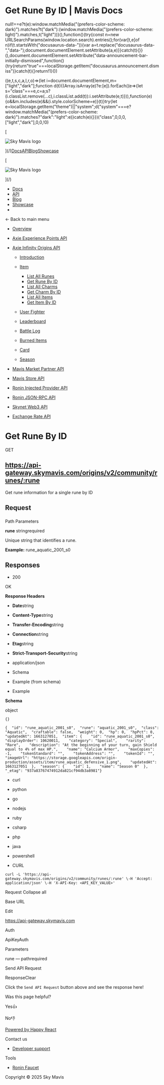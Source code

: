 # Get Rune By ID | Mavis Docs

null!==e?t(e):window.matchMedia("(prefers-color-scheme: dark)").matches?t("dark"):(window.matchMedia("(prefers-color-scheme: light)").matches,t("light"))}(),function(){try{const n=new URLSearchParams(window.location.search).entries();for(var\[t,e\]of n)if(t.startsWith("docusaurus-data-")){var a=t.replace("docusaurus-data-","data-");document.documentElement.setAttribute(a,e)}}catch(t){}}(),document.documentElement.setAttribute("data-announcement-bar-initially-dismissed",function(){try{return"true"===localStorage.getItem("docusaurus.announcement.dismiss")}catch(t){}return!1}())

((e,t,s,c,a,l,r,o)=>{let i=document.documentElement,m=\["light","dark"\];function d(t){(Array.isArray(e)?e:\[e\]).forEach((e=>{let s="class"===e,c=a;s?(i.classList.remove(...c),i.classList.add(t)):i.setAttribute(e,t)})),function(e){o&&m.includes(e)&&(i.style.colorScheme=e)}(t)}try{let e=localStorage.getItem("theme")||"system";d("system"===e?window.matchMedia("(prefers-color-scheme: dark)").matches?"dark":"light":e)}catch(e){}})("class",0,0,0,\["light","dark"\],0,0,!0)

[

![Sky Mavis logo](/img/logo-dark.png)

](/)[Docs](/)[API](/api)[Blog](/blog)[Showcase](/showcase)

[

![Sky Mavis logo](/img/logo-dark.png)

](/)

-   [Docs](/)
-   [API](/api)
-   [Blog](/blog)
-   [Showcase](/showcase)
-   

← Back to main menu

-   [Overview](/api)
    
-   [Axie Experience Points API](/api/axp/axp-endpoints)
    
-   [Axie Infinity Origins API](/api/origins/origins-endpoints)
    
    -   [Introduction](/api/origins/origins-endpoints)
    -   [Item](/api/origins/item)
        
        -   [List All Runes](/api/origins/list-all-runes)
        -   [Get Rune By ID](/api/origins/get-rune-by-id)
        -   [List All Charms](/api/origins/list-all-charms)
        -   [Get Charm By ID](/api/origins/get-charm-by-id)
        -   [List All Items](/api/origins/list-all-items)
        -   [Get Item By ID](/api/origins/get-item-by-id)
    -   [User Fighter](/api/origins/user-fighter)
        
    -   [Leaderboard](/api/origins/leaderboard)
        
    -   [Battle Log](/api/origins/battle-log)
        
    -   [Burned Items](/api/origins/burned-items)
        
    -   [Card](/api/origins/card)
        
    -   [Season](/api/origins/season)
        
-   [Mavis Market Partner API](/api/mavis-market/mavis-market-partner-api)
    
-   [Mavis Store API](/api/mavis-store)
-   [Ronin Injected Provider API](/api/wallet/injected-provider)
-   [Ronin JSON-RPC API](/api/rpc/ronin-json-rpc)
    
-   [Skynet Web3 API](/api/web3/skynet-web-3-api)
    
-   [Exchange Rate API](/api/exchange-rate/skymavis-exchangerate-api)
    

# Get Rune By ID

GET 

## https://api-gateway.skymavis.com/origins/v2/community/runes/:rune

Get rune information for a single rune by ID

## Request[​](/api/origins/get-rune-by-id#request "Direct link to Request")

### 

Path Parameters

**rune** stringrequired

Unique string that identifies a rune.

**Example:** rune\_aquatic\_2001\_s0

## Responses[​](/api/origins/get-rune-by-id#responses "Direct link to Responses")

-   200

OK

**Response Headers**

-   **Date**string
    
-   **Content-Type**string
    
-   **Transfer-Encoding**string
    
-   **Connection**string
    
-   **Etag**string
    
-   **Strict-Transport-Security**string
    

-   application/json

-   Schema
-   Example (from schema)
-   Example

**Schema**

object

```
{}
```

```
{  "id": "rune_aquatic_2001_s0",  "rune": "aquatic_2001_s0",  "class": "Aquatic",  "craftable": false,  "weight": 0,  "hp": 0,  "hpPct": 0,  "updatedAt": 1663127051,  "item": {    "id": "rune_aquatic_2001_s0",    "displayOrder": 10620011,    "category": "Special",    "rarity": "Rare",    "description": "At the beginning of your turn, gain Shield equal to 4% of max HP.",    "name": "Calcium Armor",    "maxCopies": -1,    "tokenStandard": "",    "tokenAddress": "",    "tokenId": "",    "imageUrl": "https://storage.googleapis.com/origin-production/assets/item/rune_aquatic_defensive_1.png",    "updatedAt": 1663127051  },  "season": {    "id": 1,    "name": "Season 0"  },  "_etag": "937a83767474912da821cf94db3a8981"}
```

-   curl
-   python
-   go
-   nodejs
-   ruby
-   csharp
-   php
-   java
-   powershell

-   CURL

```
curl -L 'https://api-gateway.skymavis.com/origins/v2/community/runes/:rune' \-H 'Accept: application/json' \-H 'X-API-Key: <API_KEY_VALUE>'
```

Request Collapse all

Base URL

Edit

https://api-gateway.skymavis.com

Auth

ApiKeyAuth

Parameters

rune — pathrequired

Send API Request

ResponseClear

Click the `Send API Request` button above and see the response here!

Was this page helpful?

Yes👍

No👎

[Powered by Happy React](https://happyreact.com/?utm_source=https://docs.skymavis.com&utm_medium=widget&utm_campaign=footer)

Contact us

-   [Developer support](mailto:developersupport@skymavis.com)

Tools

-   [Ronin Faucet](https://faucet.roninchain.com/)

Copyright © 2025 Sky Mavis
